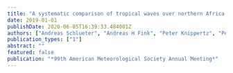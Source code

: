 ```yaml
---
title: "A systematic comparison of tropical waves over northern Africa."
date: 2019-01-01
publishDate: 2020-06-05T16:39:33.484001Z
authors: ["Andreas Schlueter", "Andreas H Fink", "Peter Knippertz", "Peter Vogel"]
publication_types: ["1"]
abstract: ""
featured: false
publication: "*99th American Meteorological Society Annual Meeting*"
---
```


